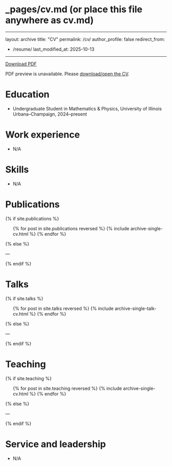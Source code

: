 # _pages/cv.md  (or place this file anywhere as cv.md)
---
layout: archive
title: "CV"
permalink: /cv/
author_profile: false
redirect_from:
  - /resume/
last_modified_at: 2025-10-13
---

<p><a class="btn btn--primary" href="{{ 'files/CV_Zeyu_Zeng.pdf' | relative_url }}" download>Download PDF</a></p>

<object data="{{ 'files/CV_Zeyu_Zeng.pdf' | relative_url }}" type="application/pdf" width="100%" height="900">
  <p>PDF preview is unavailable. Please
    <a href="{{ 'files/CV_Zeyu_Zeng.pdf' | relative_url }}">download/open the CV</a>.
  </p>
</object>

Education
======
- Undergraduate Student in Mathematics & Physics, University of Illinois Urbana–Champaign, 2024–present

Work experience
======
- N/A

Skills
======
- N/A

Publications
======
{% if site.publications %}
<ul>
  {% for post in site.publications reversed %}
    {% include archive-single-cv.html %}
  {% endfor %}
</ul>
{% else %}
<p>—</p>
{% endif %}

Talks
======
{% if site.talks %}
<ul>
  {% for post in site.talks reversed %}
    {% include archive-single-talk-cv.html  %}
  {% endfor %}
</ul>
{% else %}
<p>—</p>
{% endif %}

Teaching
======
{% if site.teaching %}
<ul>
  {% for post in site.teaching reversed %}
    {% include archive-single-cv.html %}
  {% endfor %}
</ul>
{% else %}
<p>—</p>
{% endif %}

Service and leadership
======
- N/A
